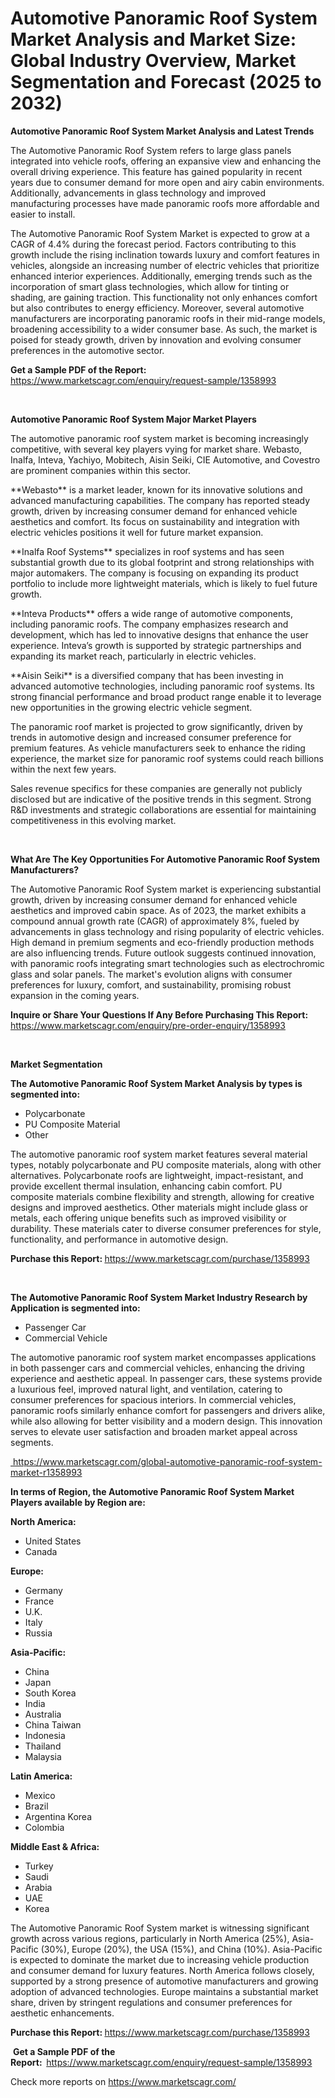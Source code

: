<p><h1>Automotive Panoramic Roof System Market Analysis and Market Size: Global Industry Overview, Market Segmentation and Forecast (2025 to 2032)</h1></p><p><strong>Automotive Panoramic Roof System Market Analysis and Latest Trends</strong></p>
<p><p>The Automotive Panoramic Roof System refers to large glass panels integrated into vehicle roofs, offering an expansive view and enhancing the overall driving experience. This feature has gained popularity in recent years due to consumer demand for more open and airy cabin environments. Additionally, advancements in glass technology and improved manufacturing processes have made panoramic roofs more affordable and easier to install.</p><p>The Automotive Panoramic Roof System Market is expected to grow at a CAGR of 4.4% during the forecast period. Factors contributing to this growth include the rising inclination towards luxury and comfort features in vehicles, alongside an increasing number of electric vehicles that prioritize enhanced interior experiences. Additionally, emerging trends such as the incorporation of smart glass technologies, which allow for tinting or shading, are gaining traction. This functionality not only enhances comfort but also contributes to energy efficiency. Moreover, several automotive manufacturers are incorporating panoramic roofs in their mid-range models, broadening accessibility to a wider consumer base. As such, the market is poised for steady growth, driven by innovation and evolving consumer preferences in the automotive sector.</p></p>
<p><strong>Get a Sample PDF of the Report:&nbsp;</strong> <a href="https://www.marketscagr.com/enquiry/request-sample/1358993?utm_campaign=2097&utm_medium=2&utm_source=Github&utm_content=ia&utm_term=22032025&utm_id=automotive-panoramic-roof-system">https://www.marketscagr.com/enquiry/request-sample/1358993</a></p>
<p>&nbsp;</p>
<p><strong>Automotive Panoramic Roof System Major Market Players</strong></p>
<p><p>The automotive panoramic roof system market is becoming increasingly competitive, with several key players vying for market share. Webasto, Inalfa, Inteva, Yachiyo, Mobitech, Aisin Seiki, CIE Automotive, and Covestro are prominent companies within this sector.</p><p>**Webasto** is a market leader, known for its innovative solutions and advanced manufacturing capabilities. The company has reported steady growth, driven by increasing consumer demand for enhanced vehicle aesthetics and comfort. Its focus on sustainability and integration with electric vehicles positions it well for future market expansion.</p><p>**Inalfa Roof Systems** specializes in roof systems and has seen substantial growth due to its global footprint and strong relationships with major automakers. The company is focusing on expanding its product portfolio to include more lightweight materials, which is likely to fuel future growth.</p><p>**Inteva Products** offers a wide range of automotive components, including panoramic roofs. The company emphasizes research and development, which has led to innovative designs that enhance the user experience. Inteva’s growth is supported by strategic partnerships and expanding its market reach, particularly in electric vehicles.</p><p>**Aisin Seiki** is a diversified company that has been investing in advanced automotive technologies, including panoramic roof systems. Its strong financial performance and broad product range enable it to leverage new opportunities in the growing electric vehicle segment.</p><p>The panoramic roof market is projected to grow significantly, driven by trends in automotive design and increased consumer preference for premium features. As vehicle manufacturers seek to enhance the riding experience, the market size for panoramic roof systems could reach billions within the next few years. </p><p>Sales revenue specifics for these companies are generally not publicly disclosed but are indicative of the positive trends in this segment. Strong R&D investments and strategic collaborations are essential for maintaining competitiveness in this evolving market.</p></p>
<p>&nbsp;</p>
<p><strong>What Are The Key Opportunities For Automotive Panoramic Roof System Manufacturers?</strong></p>
<p><p>The Automotive Panoramic Roof System market is experiencing substantial growth, driven by increasing consumer demand for enhanced vehicle aesthetics and improved cabin space. As of 2023, the market exhibits a compound annual growth rate (CAGR) of approximately 8%, fueled by advancements in glass technology and rising popularity of electric vehicles. High demand in premium segments and eco-friendly production methods are also influencing trends. Future outlook suggests continued innovation, with panoramic roofs integrating smart technologies such as electrochromic glass and solar panels. The market's evolution aligns with consumer preferences for luxury, comfort, and sustainability, promising robust expansion in the coming years.</p></p>
<p><strong>Inquire or Share Your Questions If Any Before Purchasing This Report:</strong> <a href="https://www.marketscagr.com/enquiry/pre-order-enquiry/1358993?utm_campaign=2097&utm_medium=2&utm_source=Github&utm_content=ia&utm_term=22032025&utm_id=automotive-panoramic-roof-system">https://www.marketscagr.com/enquiry/pre-order-enquiry/1358993</a></p>
<p>&nbsp;</p>
<p><strong>Market Segmentation</strong></p>
<p><strong>The Automotive Panoramic Roof System Market Analysis by types is segmented into:</strong></p>
<p><ul><li>Polycarbonate</li><li>PU Composite Material</li><li>Other</li></ul></p>
<p><p>The automotive panoramic roof system market features several material types, notably polycarbonate and PU composite materials, along with other alternatives. Polycarbonate roofs are lightweight, impact-resistant, and provide excellent thermal insulation, enhancing cabin comfort. PU composite materials combine flexibility and strength, allowing for creative designs and improved aesthetics. Other materials might include glass or metals, each offering unique benefits such as improved visibility or durability. These materials cater to diverse consumer preferences for style, functionality, and performance in automotive design.</p></p>
<p><strong>Purchase this Report:&nbsp;</strong><a href="https://www.marketscagr.com/purchase/1358993?utm_campaign=2097&utm_medium=2&utm_source=Github&utm_content=ia&utm_term=22032025&utm_id=automotive-panoramic-roof-system">https://www.marketscagr.com/purchase/1358993</a></p>
<p>&nbsp;</p>
<p><strong>The Automotive Panoramic Roof System Market Industry Research by Application is segmented into:</strong></p>
<p><ul><li>Passenger Car</li><li>Commercial Vehicle</li></ul></p>
<p><p>The automotive panoramic roof system market encompasses applications in both passenger cars and commercial vehicles, enhancing the driving experience and aesthetic appeal. In passenger cars, these systems provide a luxurious feel, improved natural light, and ventilation, catering to consumer preferences for spacious interiors. In commercial vehicles, panoramic roofs similarly enhance comfort for passengers and drivers alike, while also allowing for better visibility and a modern design. This innovation serves to elevate user satisfaction and broaden market appeal across segments.</p></p>
<p><a href="https://www.marketscagr.com/global-automotive-panoramic-roof-system-market-r1358993?utm_campaign=2097&utm_medium=2&utm_source=Github&utm_content=ia&utm_term=22032025&utm_id=automotive-panoramic-roof-system">&nbsp;https://www.marketscagr.com/global-automotive-panoramic-roof-system-market-r1358993</a></p>
<p><strong>In terms of Region, the Automotive Panoramic Roof System Market Players available by Region are:</strong></p>
<p>
    <p> <strong> North America: </strong>
        <ul>
            <li>United States</li>
            <li>Canada</li>
        </ul>
        </p> 
    <p> <strong> Europe: </strong>
        <ul>
            <li>Germany</li>
            <li>France</li>
            <li>U.K.</li>
            <li>Italy</li>
            <li>Russia</li>
        </ul>
        </p> 
    <p> <strong> Asia-Pacific: </strong>
        <ul>
            <li>China</li>
            <li>Japan</li>
            <li>South Korea</li>
            <li>India</li>
            <li>Australia</li>
            <li>China Taiwan</li>
            <li>Indonesia</li>
            <li>Thailand</li>
            <li>Malaysia</li>
        </ul>
        </p> 
    <p> <strong> Latin America: </strong>
        <ul>
            <li>Mexico</li>
            <li>Brazil</li>
            <li>Argentina Korea</li>
            <li>Colombia</li>
        </ul>
        </p> 
    <p> <strong> Middle East & Africa: </strong>
        <ul>
            <li>Turkey</li>
            <li>Saudi</li>
            <li>Arabia</li>
            <li>UAE</li>
            <li>Korea</li>
        </ul>
    </p>
    </p>
<p><p>The Automotive Panoramic Roof System market is witnessing significant growth across various regions, particularly in North America (25%), Asia-Pacific (30%), Europe (20%), the USA (15%), and China (10%). Asia-Pacific is expected to dominate the market due to increasing vehicle production and consumer demand for luxury features. North America follows closely, supported by a strong presence of automotive manufacturers and growing adoption of advanced technologies. Europe maintains a substantial market share, driven by stringent regulations and consumer preferences for aesthetic enhancements.</p></p>
<p><strong>Purchase this Report: </strong><a href="https://www.marketscagr.com/purchase/1358993?utm_campaign=2097&utm_medium=2&utm_source=Github&utm_content=ia&utm_term=22032025&utm_id=automotive-panoramic-roof-system">https://www.marketscagr.com/purchase/1358993</a></p>
<p>&nbsp;<strong>Get a Sample PDF of the Report:&nbsp;&nbsp;</strong><a href="https://www.marketscagr.com/enquiry/request-sample/1358993?utm_campaign=2097&utm_medium=2&utm_source=Github&utm_content=ia&utm_term=22032025&utm_id=automotive-panoramic-roof-system">https://www.marketscagr.com/enquiry/request-sample/1358993</a></p>
<p><strong></strong></p>
<p>Check more reports on <a href="https://www.marketscagr.com/?utm_campaign=2097&utm_medium=2&utm_source=Github&utm_content=ia&utm_term=22032025&utm_id=automotive-panoramic-roof-system">https://www.marketscagr.com/</a></p>